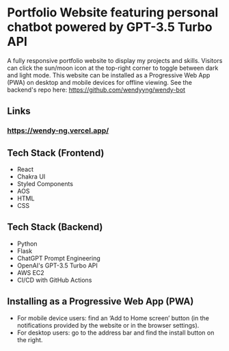 # Portfolio Website featuring personal chatbot powered by GPT-3.5 Turbo API

A fully responsive portfolio website to display my projects and skills. Visitors can click the sun/moon icon at the top-right corner to toggle between dark and light mode. This website can be installed as a Progressive Web App (PWA) on desktop and mobile devices for offline viewing.
See the backend's repo here: https://github.com/wendyyng/wendy-bot

## Links

### https://wendy-ng.vercel.app/

## Tech Stack (Frontend)

- React
- Chakra UI
- Styled Components
- AOS
- HTML
- CSS

## Tech Stack (Backend)

- Python
- Flask
- ChatGPT Prompt Engineering
- OpenAI's GPT-3.5 Turbo API
- AWS EC2
- CI/CD with GitHub Actions

## Installing as a Progressive Web App (PWA)

- For mobile device users: find an ‘Add to Home screen’ button (in the notifications provided by the website or in the browser settings).
- For desktop users: go to the address bar and find the install button on the right.
